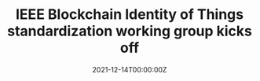 ---
title: IEEE Blockchain Identity of Things standardization working group kicks off
tags:
- DID
date: "2021-12-14T00:00:00Z"

# Optional external URL for project (replaces project detail page).
external_link: "https://cointelegraph.com/news/ieee-blockchain-identity-of-things-standardization-working-group-kicks-off"
---
